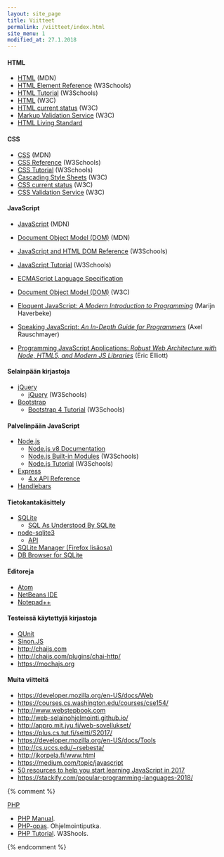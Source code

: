 ```yaml
---
layout: site_page
title: Viitteet
permalink: /viitteet/index.html
site_menu: 1
modified_at: 27.1.2018
---
```




#### HTML

* [HTML](https://developer.mozilla.org/en-US/docs/Web/HTML) (MDN)
* [HTML Element Reference](https://www.w3schools.com/tags/default.asp) (W3Schools)
* [HTML Tutorial](https://www.w3schools.com/html/default.asp) (W3Schools)
* [HTML](https://www.w3.org/html/) (W3C)
* [HTML current status](https://www.w3.org/standards/techs/html#w3c_all) (W3C)
* [Markup Validation Service](http://validator.w3.org) (W3C)
* [HTML Living Standard](https://html.spec.whatwg.org/multipage/)

#### CSS

* [CSS](https://developer.mozilla.org/en-US/docs/Web/CSS) (MDN)
* [CSS Reference](https://www.w3schools.com/cssref/default.asp) (W3Schools)
* [CSS Tutorial](https://www.w3schools.com/css/default.asp) (W3Schools)
* [Cascading Style Sheets](https://www.w3.org/Style/CSS/) (W3C)
* [CSS current status](https://www.w3.org/standards/techs/css#w3c_all) (W3C)
* [CSS Validation Service](https://jigsaw.w3.org/css-validator/validator.html.en) (W3C)

#### JavaScript

* [JavaScript](https://developer.mozilla.org/en-US/docs/Web/JavaScript) (MDN)
* [Document Object Model (DOM)](https://developer.mozilla.org/en-US/docs/Web/API/Document_Object_Model) (MDN)
* [JavaScript and HTML DOM Reference](https://www.w3schools.com/jsref/default.asp) (W3Schools)
* [JavaScript Tutorial](https://www.w3schools.com/js/default.asp) (W3Schools)
* [ECMAScript Language Specification](https://tc39.github.io/ecma262/)
* [Document Object Model (DOM)](https://www.w3.org/DOM/) (W3C)

* [Eloquent JavaScript: *A Modern Introduction to Programming*](http://eloquentjavascript.net) (Marijn Haverbeke)
* [Speaking JavaScript: *An In-Depth Guide for Programmers*](http://speakingjs.com/es5/index.html) (Axel Rauschmayer)
* [Programming JavaScript Applications: *Robust Web Architecture with Node, HTML5, and Modern JS Libraries*](http://chimera.labs.oreilly.com/books/1234000000262/index.html) (Eric Elliott)

#### Selainpään kirjastoja

* [jQuery](https://jquery.com)
  * [jQuery](https://www.w3schools.com/jquery/default.asp) (W3Schools)
* [Bootstrap](http://getbootstrap.com)
  * [Bootstrap 4 Tutorial](https://www.w3schools.com/bootstrap4/default.asp) (W3Schools)

#### Palvelinpään JavaScript

* [Node.js](https://nodejs.org/)
  * [Node.js v8 Documentation](https://nodejs.org/dist/latest-v8.x/docs/api/)
  * [Node.js Built-in Modules](https://www.w3schools.com/nodejs/ref_modules.asp) (W3Schools)
  * [Node.js Tutorial](https://www.w3schools.com/nodejs/default.asp) (W3Schools)
* [Express](https://expressjs.com)
  * [4.x API Reference](https://expressjs.com/en/4x/api.html)
* [Handlebars](http://handlebarsjs.com)

#### Tietokantakäsittely

* [SQLite](https://www.sqlite.org)
  * [SQL As Understood By SQLite](https://www.sqlite.org/lang.html)
* [node-sqlite3](https://github.com/mapbox/node-sqlite3/blob/master/README.md)
  * [API](https://github.com/mapbox/node-sqlite3/wiki/API)
* [SQLite Manager (Firefox lisäosa)](https://addons.mozilla.org/fi/firefox/addon/sqlite-manager/)
* [DB Browser for SQLite](http://sqlitebrowser.org)

#### Editoreja

* [Atom](https://atom.io)
* [NetBeans IDE](http://netbeans.org)  
* [Notepad++](https://notepad-plus-plus.org)


#### Testeissä käytettyjä kirjastoja

* [QUnit](http://qunitjs.com)
* [Sinon.JS](http://sinonjs.org)
* <http://chaijs.com>
* <http://chaijs.com/plugins/chai-http/>
* <https://mochajs.org>

#### Muita viitteitä

* <https://developer.mozilla.org/en-US/docs/Web>
* <https://courses.cs.washington.edu/courses/cse154/>
* <http://www.webstepbook.com>
* <http://web-selainohjelmointi.github.io/>
* <http://appro.mit.jyu.fi/web-sovellukset/>
* <https://plus.cs.tut.fi/seitti/S2017/>
* <https://developer.mozilla.org/en-US/docs/Tools>
* <http://cs.uccs.edu/~rsebesta/>
* <http://jkorpela.fi/www.html>
* <https://medium.com/topic/javascript>
* [50 resources to help you start learning JavaScript in 2017](https://medium.com/coderbyte/50-resources-to-help-you-start-learning-javascript-in-2017-4c70b222a3b9)
* <https://stackify.com/popular-programming-languages-2018/>

{% comment %}

[PHP](http://php.net)

* [PHP Manual](http://php.net/manual/en/).
* [PHP-opas](http://www.ohjelmointiputka.net/oppaat/opas.php?tunnus=php_01). Ohjelmointiputka.
* [PHP Tutorial](https://www.w3schools.com/php/). W3Shools.


{% endcomment %}
